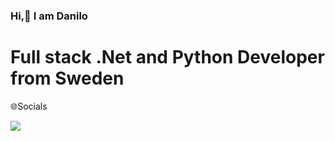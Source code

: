 ### Hi,👋 I am Danilo
# Full stack .Net and Python Developer from Sweden

🌐Socials
<div id="badges">
  <img src="https://img.shields.io/badge/LinkedIn-blue?style=for-the-badge&logo=linkedin&logoColor=white" ahref="https://www.linkedin.com/in/danilo-mirkovic/"/>
</div>
